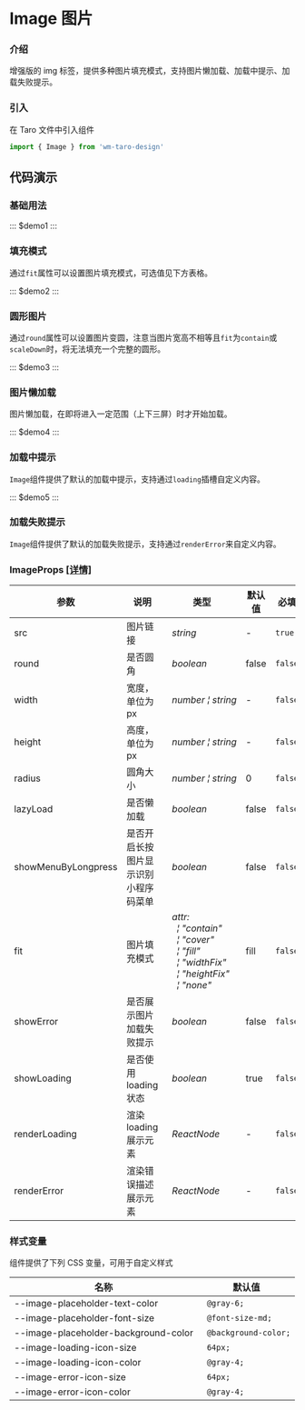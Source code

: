 # Image 图片

### 介绍

增强版的 img 标签，提供多种图片填充模式，支持图片懒加载、加载中提示、加载失败提示。

### 引入

在 Taro 文件中引入组件

```js
import { Image } from 'wm-taro-design'
```

## 代码演示

### 基础用法

::: $demo1 :::

### 填充模式

通过`fit`属性可以设置图片填充模式，可选值见下方表格。

::: $demo2 :::

### 圆形图片

通过`round`属性可以设置图片变圆，注意当图片宽高不相等且`fit`为`contain`或`scaleDown`时，将无法填充一个完整的圆形。

::: $demo3 :::

### 图片懒加载

图片懒加载，在即将进入一定范围（上下三屏）时才开始加载。

::: $demo4 :::

### 加载中提示

`Image`组件提供了默认的加载中提示，支持通过`loading`插槽自定义内容。

::: $demo5 :::

### 加载失败提示

`Image`组件提供了默认的加载失败提示，支持通过`renderError`来自定义内容。

### ImageProps [[详情]](https://github.com/AntmJS/vantui/tree/main/packages/vantui/types/image.d.ts)

| 参数                | 说明                                 | 类型                                                                                                                                                                                                                                                                                                                                        | 默认值 | 必填    |
| ------------------- | ------------------------------------ | ------------------------------------------------------------------------------------------------------------------------------------------------------------------------------------------------------------------------------------------------------------------------------------------------------------------------------------------- | ------ | ------- |
| src                 | 图片链接                             | _&nbsp;&nbsp;string<br/>_                                                                                                                                                                                                                                                                                                                   | -      | `true`  |
| round               | 是否圆角                             | _&nbsp;&nbsp;boolean<br/>_                                                                                                                                                                                                                                                                                                                  | false  | `false` |
| width               | 宽度，单位为 px                      | _&nbsp;&nbsp;number&nbsp;&brvbar;&nbsp;string<br/>_                                                                                                                                                                                                                                                                                         | -      | `false` |
| height              | 高度，单位为 px                      | _&nbsp;&nbsp;number&nbsp;&brvbar;&nbsp;string<br/>_                                                                                                                                                                                                                                                                                         | -      | `false` |
| radius              | 圆角大小                             | _&nbsp;&nbsp;number&nbsp;&brvbar;&nbsp;string<br/>_                                                                                                                                                                                                                                                                                         | 0      | `false` |
| lazyLoad            | 是否懒加载                           | _&nbsp;&nbsp;boolean<br/>_                                                                                                                                                                                                                                                                                                                  | false  | `false` |
| showMenuByLongpress | 是否开启长按图片显示识别小程序码菜单 | _&nbsp;&nbsp;boolean<br/>_                                                                                                                                                                                                                                                                                                                  | false  | `false` |
| fit                 | 图片填充模式                         | _&nbsp;&nbsp;attr:<br/>&nbsp;&nbsp;&nbsp;&nbsp;&brvbar;&nbsp;"contain"<br/>&nbsp;&nbsp;&nbsp;&nbsp;&brvbar;&nbsp;"cover"<br/>&nbsp;&nbsp;&nbsp;&nbsp;&brvbar;&nbsp;"fill"<br/>&nbsp;&nbsp;&nbsp;&nbsp;&brvbar;&nbsp;"widthFix"<br/>&nbsp;&nbsp;&nbsp;&nbsp;&brvbar;&nbsp;"heightFix"<br/>&nbsp;&nbsp;&nbsp;&nbsp;&brvbar;&nbsp;"none"<br/>_ | fill   | `false` |
| showError           | 是否展示图片加载失败提示             | _&nbsp;&nbsp;boolean<br/>_                                                                                                                                                                                                                                                                                                                  | false  | `false` |
| showLoading         | 是否使用 loading 状态                | _&nbsp;&nbsp;boolean<br/>_                                                                                                                                                                                                                                                                                                                  | true   | `false` |
| renderLoading       | 渲染 loading 展示元素                | _&nbsp;&nbsp;ReactNode<br/>_                                                                                                                                                                                                                                                                                                                | -      | `false` |
| renderError         | 渲染错误描述展示元素                 | _&nbsp;&nbsp;ReactNode<br/>_                                                                                                                                                                                                                                                                                                                | -      | `false` |

### 样式变量

组件提供了下列 CSS 变量，可用于自定义样式

| 名称                                 | 默认值                |
| ------------------------------------ | --------------------- |
| --image-placeholder-text-color       | ` @gray-6;`           |
| --image-placeholder-font-size        | ` @font-size-md;`     |
| --image-placeholder-background-color | ` @background-color;` |
| --image-loading-icon-size            | ` 64px;`              |
| --image-loading-icon-color           | ` @gray-4;`           |
| --image-error-icon-size              | ` 64px;`              |
| --image-error-icon-color             | ` @gray-4;`           |
